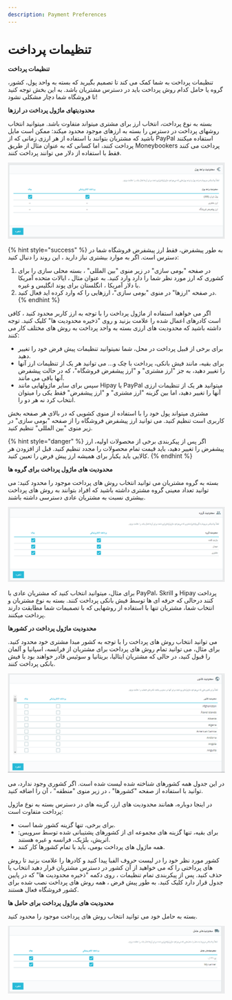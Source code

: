 ```yaml
---
description: Payment Preferences
---
```


# تنظیمات پرداخت

**تنظیمات پرداخت**

تنظیمات پرداخت به شما کمک می کند تا تصمیم بگیرید که بسته به واحد پول، کشور، گروه یا حامل کدام روش پرداخت باید در دسترس مشتریان باشد. به این بخش توجه کنید تا فروشگاه شما دچار مشکلی نشود!

**محدودیتهای ماژول پرداخت در ارزها**

بسته به نوع پرداخت، انتخاب ارز برای مشتری میتواند متفاوت باشد. میتوانید انتخاب روشهای پرداخت در دسترس را بسته به ارزهای موجود محدود میکند: ممکن است مایل باشید که مشتریان بتوانند با استفاده از هر ارزی زمانی که از PayPal استفاده میکنند پرداخت کنند، اما کسانی که به عنوان مثال از طریق Moneybookers پرداخت می کنند فقط با استفاده از دلار می توانند پرداخت کنند.

![](../../../.gitbook/assets/0%20%2818%29.png)

{% hint style="success" %}
به طور پیشفرض، فقط ارز پیشفرض فروشگاه شما در دسترس است. اگر به موارد بیشتری نیاز دارید ، این روند را دنبال کنید:

1.  در صفحه "بومی سازی" در زیر منوی "بین المللی" ، بسته محلی سازی را برای کشوری که ارز مورد نظر شما را دارد وارد کنید. به عنوان مثال ، ایالات متحده آمریکا با دلار آمریکا ، انگلستان برای پوند انگلیس و غیره.
2. در صفحه "ارزها" در منوی "بومی سازی"، ارزهایی را که وارد کرده اید فعال کنید.
{% endhint %}

اگر می خواهید استفاده از ماژول پرداخت را با توجه به ارز کاربر محدود کنید ، کافی است کادرهای اعمال شده را علامت بزنید و روی "ذخیره محدودیت ها" کلیک کنید. توجه داشته باشید که محدودیت های ارزی بسته به واحد پرداخت به روش های مختلف کار می کنند:

* برای برخی از قبیل پرداخت در محل، شما نمیتوانید تنظیمات پیش فرض خود را تغییر دهید.
* برای بقیه، مانند فیش بانکی، پرداخت با چک و... می توانید هر یک از تنظیمات ارز آنها را تغییر دهید، به جز "ارز مشتری" و "ارز پیشفرض فروشگاه"، که در حالت پیشفرض آنها باقی می مانند.
* سپس برای سایر ماژولهایی مانند Hipay یا PayPal میتوانید هر یک از تنظیمات ارزی آنها را تغییر دهید، اما بین گزینه "ارز مشتری" و "ارز پیشفرض" فقط یکی را میتوان انتخاب کرد نه هر دو را.

مشتری میتواند پول خود را با استفاده از منوی کشویی که در بالای هر صفحه بخش کاربری است تنظیم کنید. می توانید ارز پیشفرض فروشگاه را از صفحه "بومی سازی" در زیر منوی "بین المللی" تنظیم کنید.

{% hint style="danger" %}
اگر پس از پیکربندی برخی از محصولات اولیه، ارز پیشفرض را تغییر دهید، باید قیمت تمام محصولات را مجدد تنظیم کنید. قبل از افزودن هر کالایی باید یکبار برای همیشه ارز پیش فرض را تعیین کنید.
{% endhint %}

**محدودیت های ماژول پرداخت برای گروه ها**

بسته به گروه مشتریان می توانید انتخاب روش های پرداخت موجود را محدود کنید: می توانید تعداد معینی گروه مشتری داشته باشید که افراد بتوانند به روش های پرداخت بیشتری نسبت به مشتریان عادی دسترسی داشته باشند.

![](../../../.gitbook/assets/1%20%288%29.png)

برای مثال، میتوانید انتخاب کنید که مشتریان عادی با PayPal، Skrill و Hipay پرداخت کنند درحالی که حرفه ای ها توسط فیش بانکی پرداخت کنند. بسته به نوع مشتریان و انتخاب شما، مشتریان تنها با استفاده از روشهایی که با تصمیمات شما مطابقت دارند پرداخت میکنند.

**محدودیت ماژول پرداخت در کشورها**

می توانید انتخاب روش های پرداخت را با توجه به کشور مبدا مشتری خود محدود کنید. برای مثال، می توانید تمام روش های پرداخت برای مشتریان از فرانسه، اسپانیا و آلمان را قبول کنید، در حالی که مشتریان ایتالیا، بریتانیا و سوئیس قادر خواهند بود با فیش بانکی پرداخت کنند.

![](../../../.gitbook/assets/2%20%286%29.png)

  
در این جدول همه کشورهای شناخته شده لیست شده است. اگر کشوری وجود ندارد، می توانید با استفاده از صفحه "کشورها" ، در زیر منوی "منطقه" ، آن را اضافه کنید.

در اینجا دوباره، همانند محدودیت های ارز، گزینه های در دسترس بسته به نوع ماژول پرداخت متفاوت است:

* برای برخی، تنها گزینه کشور شما است.
* برای بقیه، تنها گزینه های مجموعه ای از کشورهای پشتیبانی شده توسط سرویس: اتریش، بلژیک، فرانسه و غیره هستند.
* همه ماژول های پرداخت بومی، باید با تمام کشورها کار کنند.

  
کشور مورد نظر خود را در لیست حروف الفبا پیدا کنید و کادرها را علامت بزنید تا روش های پرداختی را که می خواهید از آن کشور در دسترس مشتریان قرار دهید انتخاب یا حذف کنید. پس از پیکربندی تمام تنظیمات ، روی دکمه "ذخیره محدودیت ها" که در پایین جدول قرار دارد کلیک کنید. به طور پیش فرض ، همه روش های پرداخت نصب شده برای کشور فروشگاه فعال هستند.

**محدودیت های ماژول پرداخت برای حامل ها**

بسته به حامل خود می توانید انتخاب روش های پرداخت موجود را محدود کنید.

![](../../../.gitbook/assets/3%20%282%29.png)

